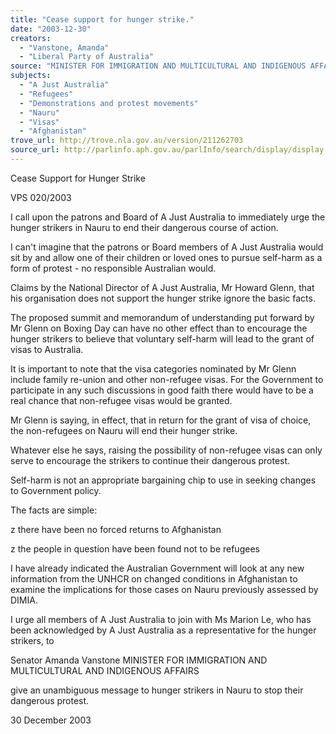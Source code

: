 ```yaml
---
title: "Cease support for hunger strike."
date: "2003-12-30"
creators:
  - "Vanstone, Amanda"
  - "Liberal Party of Australia"
source: "MINISTER FOR IMMIGRATION AND MULTICULTURAL AND INDIGENOUS AFFAIRS"
subjects:
  - "A Just Australia"
  - "Refugees"
  - "Demonstrations and protest movements"
  - "Nauru"
  - "Visas"
  - "Afghanistan"
trove_url: http://trove.nla.gov.au/version/211262703
source_url: http://parlinfo.aph.gov.au/parlInfo/search/display/display.w3p;query=Id%3A%22media/pressrel/B79B6%22
---
```


 Cease Support for Hunger Strike 

 VPS 020/2003 

 I call upon the patrons and Board of A Just Australia to immediately urge the hunger  strikers in Nauru to end their dangerous course of action.  

 I can't imagine that the patrons or Board members of A Just Australia would sit by and  allow one of their children or loved ones to pursue self-harm as a form of protest - no  responsible Australian would.  

 Claims by the National Director of A Just Australia, Mr Howard Glenn, that his  organisation does not support the hunger strike ignore the basic facts.  

 The proposed summit and memorandum of understanding put forward by Mr Glenn on  Boxing Day can have no other effect than to encourage the hunger strikers to believe that  voluntary self-harm will lead to the grant of visas to Australia.  

 It is important to note that the visa categories nominated by Mr Glenn include family re-union and other non-refugee visas. For the Government to participate in any such  discussions in good faith there would have to be a real chance that non-refugee visas  would be granted.  

 Mr Glenn is saying, in effect, that in return for the grant of visa of choice, the non-refugees on Nauru will end their hunger strike.  

 Whatever else he says, raising the possibility of non-refugee visas can only serve to  encourage the strikers to continue their dangerous protest.  

 Self-harm is not an appropriate bargaining chip to use in seeking changes to Government  policy.  

 The facts are simple:  

  z there have been no forced returns to Afghanistan 

  z the people in question have been found not to be refugees 

  I have already indicated the Australian Government will look at any new information  from the UNHCR on changed conditions in Afghanistan to examine the implications  for those cases on Nauru previously assessed by DIMIA. 

  I urge all members of A Just Australia to join with Ms Marion Le, who has been  acknowledged by A Just Australia as a representative for the hunger strikers, to 

  Senator Amanda Vanstone  MINISTER FOR IMMIGRATION AND MULTICULTURAL AND INDIGENOUS AFFAIRS

  give an unambiguous message to hunger strikers in Nauru to stop their dangerous  protest.  

  30 December 2003 

